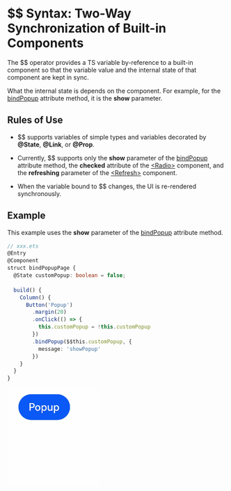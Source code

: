 # $$ Syntax: Two-Way Synchronization of Built-in Components


The $$ operator provides a TS variable by-reference to a built-in component so that the variable value and the internal state of that component are kept in sync.


What the internal state is depends on the component. For example, for the [bindPopup](https://gitee.com/openharmony/docs/blob/master/en/application-dev/reference/arkui-ts/ts-universal-attributes-popup.md) attribute method, it is the **show** parameter.


## Rules of Use

- $$ supports variables of simple types and variables decorated by **\@State**, **\@Link**, or **\@Prop**.

- Currently, $$ supports only the **show** parameter of the [bindPopup](https://gitee.com/openharmony/docs/blob/master/en/application-dev/reference/arkui-ts/ts-universal-attributes-popup.md) attribute method, the **checked** attribute of the [\<Radio>](https://gitee.com/openharmony/docs/blob/master/en/application-dev/reference/arkui-ts/ts-basic-components-radio.md) component, and the **refreshing** parameter of the [\<Refresh>](https://gitee.com/openharmony/docs/blob/master/en/application-dev/reference/arkui-ts/ts-container-refresh.md) component.

- When the variable bound to $$ changes, the UI is re-rendered synchronously.


## Example

This example uses the **show** parameter of the [bindPopup](https://gitee.com/openharmony/docs/blob/master/en/application-dev/reference/arkui-ts/ts-universal-attributes-popup.md) attribute method.


```ts
// xxx.ets
@Entry
@Component
struct bindPopupPage {
  @State customPopup: boolean = false;

  build() {
    Column() {
      Button('Popup')
        .margin(20)
        .onClick(() => {
          this.customPopup = !this.customPopup
        })
        .bindPopup($$this.customPopup, {
          message: 'showPopup'
        })
    }
  }
}
```


![popup](figures/popup.gif)
